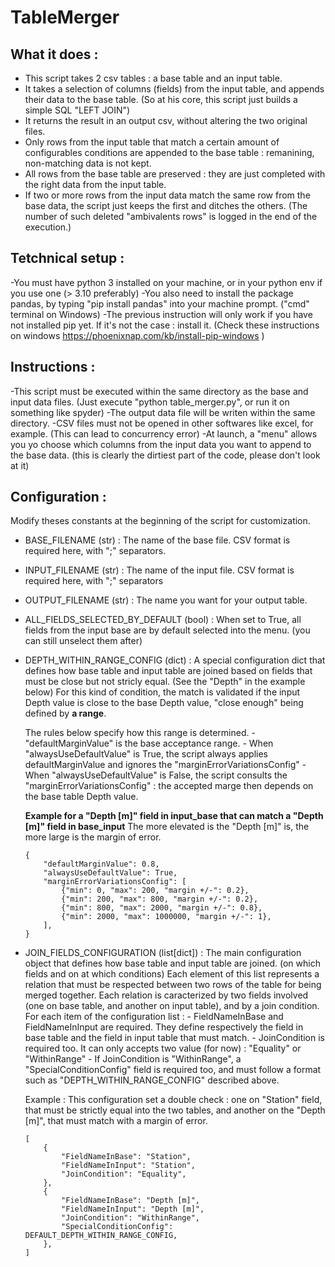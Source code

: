 # TableMerger

## What it does :
   - This script takes 2 csv tables : a base table and an input table.
   - It takes a selection of columns (fields) from the input table, and appends their data to the base table.
        (So at his core, this script just builds a simple SQL "LEFT JOIN")
   - It returns the result in an output csv, without altering the two original files.
   - Only rows from the input table that match a certain amount of configurables conditions are appended to the base table :
        remanining, non-matching data is not kept.
   - All rows from the base table are preserved : they are just completed with the right data from the input table.
   - If two or more rows from the input data match the same row from the base data, the script just keeps the first and ditches the others.
        (The number of such deleted "ambivalents rows" is logged in the end of the execution.)

## Tetchnical setup : 
   -You must have python 3 installed on your machine, or in your python env if you use one (> 3.10 preferably)
   -You also need to install the package pandas, by typing "pip install pandas" into your machine prompt. ("cmd" terminal on Windows)
   -The previous instruction will only work if you have not installed pip yet.
       If it's not the case : install it. (Check these instructions on windows https://phoenixnap.com/kb/install-pip-windows )

## Instructions :
   -This script must be executed within the same directory as the base and input data files. (Just execute "python table_merger.py", or run it on something like spyder)
   -The output data file will be writen within the same directory.
   -CSV files must not be opened in other softwares like excel, for example. (This can lead to concurrency error)
   -At launch, a "menu" allows you yo choose which columns from the input data you want to append to the base data. (this is clearly the dirtiest part of the code, please don't look at it) 

## Configuration :
Modify theses constants at the beginning of the script for customization.
   - BASE_FILENAME (str) : The name of the base file. CSV format is required here, with ";" separators.
   - INPUT_FILENAME (str) : The name of the input file. CSV format is required here, with ";" separators 
   - OUTPUT_FILENAME (str) : The name you want for your output table.
   - ALL_FIELDS_SELECTED_BY_DEFAULT (bool) : When set to True, all fields from the input base are by default selected into the menu. (you can still unselect them after)   
    
   - DEPTH_WITHIN_RANGE_CONFIG (dict) : 
        A special configuration dict that defines how base table and input table are joined based on fields that must be close but not stricly equal.
        (See the "Depth" in the example below)
        For this kind of condition, the match is validated if the input Depth value is close to the base Depth value, "close enough" being defined by **a range**.
        
        The rules below specify how this range is determined.
            - "defaultMarginValue" is the base acceptance range.
            - When "alwaysUseDefaultValue" is True, the script always applies defaultMarginValue and ignores the "marginErrorVariationsConfig"
            - When "alwaysUseDefaultValue" is False, the script consults the "marginErrorVariationsConfig" : the accepted marge then depends on the base table Depth value.
        
        **Example for a "Depth [m]" field in input_base that can match a "Depth [m]" field in base_input**
        The more elevated is the "Depth [m]" is, the more large is the margin of error.
        ```
        {
            "defaultMarginValue": 0.8,
            "alwaysUseDefaultValue": True,
            "marginErrorVariationsConfig": [
                {"min": 0, "max": 200, "margin +/-": 0.2},
                {"min": 200, "max": 800, "margin +/-": 0.2},
                {"min": 800, "max": 2000, "margin +/-": 0.8},
                {"min": 2000, "max": 1000000, "margin +/-": 1},
            ],
        }
        ```
    
   - JOIN_FIELDS_CONFIGURATION (list[dict]) : 
        The main configuration object that defines how base table and input table are joined. (on which fields and on at which conditions)
        Each element of this list represents a relation that must be respected between two rows of the table for being merged together.
        Each relation is caracterized by two fields involved (one on base table, and another on input table), and by a join condition.
        For each item of the configuration list : 
            - FieldNameInBase and FieldNameInInput are required. They define respectively the field in base table and the field in input table that must match.
            - JoinCondition is required too. It can only accepts two value (for now) : "Equality" or "WithinRange"
            - If JoinCondition is "WithinRange", a "SpecialConditionConfig" field is required too, and must follow a format such as "DEPTH_WITHIN_RANGE_CONFIG" described above.
        
        Example :
        This configuration set a double check : one on "Station" field, that must be strictly equal into the two tables, and another on the "Depth [m]", that must match with a margin of error.
        ```
        [
            {
                "FieldNameInBase": "Station",
                "FieldNameInInput": "Station",
                "JoinCondition": "Equality",
            },
            {
                "FieldNameInBase": "Depth [m]",
                "FieldNameInInput": "Depth [m]",
                "JoinCondition": "WithinRange",
                "SpecialConditionConfig": DEFAULT_DEPTH_WITHIN_RANGE_CONFIG,
            },
        ]
        ```

